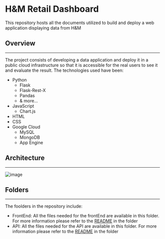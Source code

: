 # H&M Retail Dashboard
This repository hosts all the documents utilized to build and deploy a web application displaying data from H&M
## Overview
---
The project consists of developing a data application and deploy it in a public cloud infrastructure so that it is accessible for the real users to see it and evaluate the result. The technologies used have been: 
- Python
  - Flask
  - Flask-Rest-X
  - Pandas
  - & more...
- JavaScript
  - Chart.js
- HTML
- CSS
- Google Cloud
  - MySQL
  - MongoDB
  - App Engine

## Architecture
--- 
![image](https://user-images.githubusercontent.com/114749413/227238490-27e49328-45d5-444f-bb0f-e6bee16c1c3e.png)

## Folders
--- 
The foolders in the repository include: 
- FrontEnd: All the files needed for the frontEnd are available in this folder. For more information please refer to the [README](./FrontEnd/README.md) in the folder
- API: All the files needed for the API are available in this folder. For more information please refer to the [README](./API/README.md) in the folder

